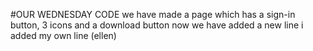 #OUR WEDNESDAY CODE
we have made a page which has a sign-in button, 3 icons and a download button
now we have added a new line
i added my own line (ellen)
